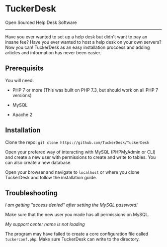 # TuckerDesk
Open Sourced Help Desk Software

_______________________________

Have you ever wanted to set up a help desk but didn't want to pay an insane fee? Have you ever wanted to host a help desk on your own servers? Now you can! TuckerDesk as an easy installation proccess and adding articles and information has never been easier.

## Prerequisits

You will need:

- PHP 7 or more
(This was built on PHP 7.3, but should work on all PHP 7 versions)

- MySQL

- Apache 2

## Installation

Clone the repo:
`git clone https://github.com/TuckerDesk/TuckerDesk`

Open your prefered way of interacting with MySQL (PHPMyAdmin or CLI) and create a new user with permissions to create and write to tables. You can also create a new database.

Open your browser and navigate to `localhost` or where you clone TuckerDesk and follow the installation guide.

## Troubleshooting

*I am getting "access denied" after setting the MySQL password!*

Make sure that the new user you made has all permissions on MySQL.

*My support center name is not loading*

The program may have failed to create a core configuration file called `tuckerconf.php`. Make sure TuckerDesk can write to the directory.